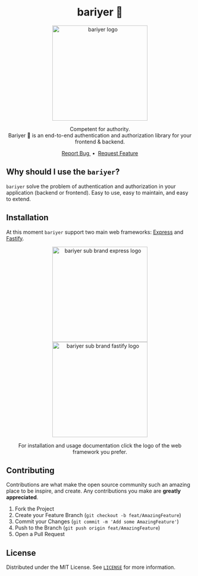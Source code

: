 <h1 align="center">bariyer 🚧</h1>
<p align="center">
  <img width="256" alt="bariyer logo" title="bariyer logo" src="https://user-images.githubusercontent.com/29407019/134465458-a4e0c4e3-7555-4287-9795-4b4b03e4454d.png">
</p>

<p align="center">
  Competent for authority.
  <br/>
  Bariyer 🚧 is an end-to-end authentication and authorization library for your frontend & backend.
</p>

<p align="center">
  <a href="https://github.com/Asim-Tahir/bariyer/issues/new?assignees=&labels=Bug&title=">
    Report Bug
  </a>
  &nbsp;•&nbsp;
  <a href="https://github.com/Asim-Tahir/bariyer/issues/new?assignees=&labels=Feature&title=">
    Request Feature
  </a>
</p>

## Why should I use the `bariyer`?

`bariyer` solve the problem of authentication and authorization in your application (backend or frontend). Easy to use, easy to maintain, and easy to extend.

## Installation

At this moment `bariyer` support two main web frameworks: [Express](https://expressjs.com/) and [Fastify](https://www.fastify.io/).

<p align="center">
  <a href="server/express/README.md">
    <img width="256" alt="bariyer sub brand express logo" src="https://user-images.githubusercontent.com/29407019/134476716-61a6cff3-8122-4c45-bb10-669406702d6e.png">
  </a>
  <a href="server/fastify/README.md">
    <img width="256" alt="bariyer sub brand fastify logo" title="bariyer sub brand fastify logo" src="https://user-images.githubusercontent.com/29407019/134486641-05eb08d6-a50d-40a9-a38c-4c337f36ed71.png">
  </a>

  <!-- Coming Soon :) -->

  <!-- <a href="server/hapi/README.md">
    <img width="256" alt="bariyer sub brand hapi logo" src="https://user-images.githubusercontent.com/29407019/134476727-188d51c5-3c89-4539-b8ff-136c01de9b6f.png">
  </a>

  <a href="server/koa/README.md">
    <img width="256" alt="bariyer sub brand koa logo" src="https://user-images.githubusercontent.com/29407019/134476729-db9f6b22-ac14-404e-bdaf-dbda9a9f76dd.png">
  </a> -->
</p>

<p align="center">For installation and usage documentation click the logo of the web framework you prefer.</p>

## Contributing

Contributions are what make the open source community such an amazing place to be inspire, and create. Any contributions you make are **greatly appreciated**.

1. Fork the Project
2. Create your Feature Branch (`git checkout -b feat/AmazingFeature`)
3. Commit your Changes (`git commit -m 'Add some AmazingFeature'`)
4. Push to the Branch (`git push origin feat/AmazingFeature`)
5. Open a Pull Request

## License

Distributed under the MIT License. See [`LICENSE`](LICENSE) for more information.
